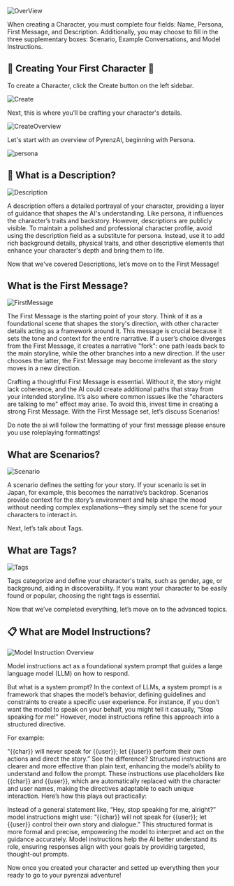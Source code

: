 ![OverView](/Markdowns/HomeOverview.png)

When creating a Character, you must complete four fields: Name, Persona, First Message, and Description. Additionally, you may choose to fill in the three supplementary boxes: Scenario, Example Conversations, and Model Instructions.

## 🙌 Creating Your First Character 🙌

To create a Character, click the Create button on the left sidebar.

![Create](/Markdowns/CreateWhere.png)

Next, this is where you’ll be crafting your character's details.

![CreateOverview](/Markdowns/CreateOverview.png)

Let's start with an overview of PyrenzAI, beginning with Persona.

![persona](/Markdowns/PersonaOverview.png)

## 📝 What is a Description?

![Description](/Markdowns/DescriptionOverview.png)

A description offers a detailed portrayal of your character, providing a layer of guidance that shapes the AI's understanding. Like persona, it influences the character’s traits and backstory. However, descriptions are publicly visible. To maintain a polished and professional character profile, avoid using the description field as a substitute for persona. Instead, use it to add rich background details, physical traits, and other descriptive elements that enhance your character's depth and bring them to life.

Now that we've covered Descriptions, let’s move on to the First Message!

## What is the First Message?

![FirstMessage](/Markdowns/FirstMessageOverview.png)

The First Message is the starting point of your story. Think of it as a foundational scene that shapes the story's direction, with other character details acting as a framework around it. This message is crucial because it sets the tone and context for the entire narrative. If a user’s choice diverges from the First Message, it creates a narrative "fork": one path leads back to the main storyline, while the other branches into a new direction. If the user chooses the latter, the First Message may become irrelevant as the story moves in a new direction.

Crafting a thoughtful First Message is essential. Without it, the story might lack coherence, and the AI could create additional paths that stray from your intended storyline. It’s also where common issues like the "characters are talking to me" effect may arise. To avoid this, invest time in creating a strong First Message.
With the First Message set, let’s discuss Scenarios!

Do note the ai will follow the formatting of your first message please ensure you use roleplaying formattings!

## What are Scenarios?

![Scenario](/Markdowns/ScenarioOverview.png)

A scenario defines the setting for your story. If your scenario is set in Japan, for example, this becomes the narrative’s backdrop. Scenarios provide context for the story’s environment and help shape the mood without needing complex explanations—they simply set the scene for your characters to interact in.

Next, let’s talk about Tags.

## What are Tags?

![Tags](/Markdowns/TagsOverview.png)

Tags categorize and define your character's traits, such as gender, age, or background, aiding in discoverability. If you want your character to be easily found or popular, choosing the right tags is essential.

Now that we’ve completed everything, let’s move on to the advanced topics.

## 📋 What are Model Instructions?

![Model Instruction Overview](/Markdowns/ModelinstructionOverview.png)

Model instructions act as a foundational system prompt that guides a large language model (LLM) on how to respond.

But what is a system prompt? In the context of LLMs, a system prompt is a framework that shapes the model’s behavior, defining guidelines and constraints to create a specific user experience. For instance, if you don’t want the model to speak on your behalf, you might tell it casually, “Stop speaking for me!” However, model instructions refine this approach into a structured directive.

For example:

“{{char}} will never speak for {{user}}; let {{user}} perform their own actions and direct the story.”
See the difference? Structured instructions are clearer and more effective than plain text, enhancing the model’s ability to understand and follow the prompt. These instructions use placeholders like {{char}} and {{user}}, which are automatically replaced with the character and user names, making the directives adaptable to each unique interaction.
Here’s how this plays out practically:

Instead of a general statement like, “Hey, stop speaking for me, alright?” model instructions might use:
“{{char}} will not speak for {{user}}; let {{user}} control their own story and dialogue.”
This structured format is more formal and precise, empowering the model to interpret and act on the guidance accurately. Model instructions help the AI better understand its role, ensuring responses align with your goals by providing targeted, thought-out prompts.

Now once you created your character and setted up everything then your ready to go to your pyrenzai adventure!
